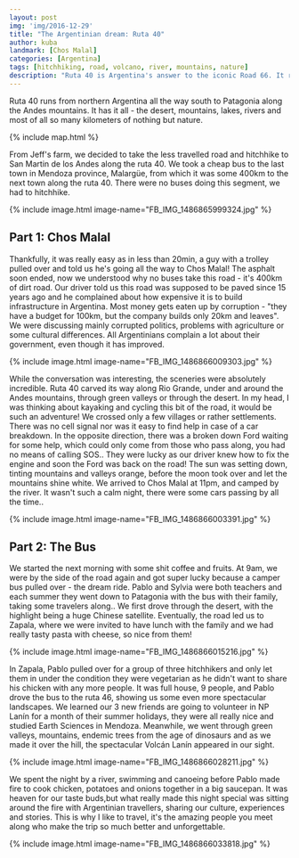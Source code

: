 ```yaml
---
layout: post
img: 'img/2016-12-29'
title: "The Argentinian dream: Ruta 40"
author: kuba
landmark: [Chos Malal]
categories: [Argentina]
tags: [hitchhiking, road, volcano, river, mountains, nature]
description: "Ruta 40 is Argentina's answer to the iconic Road 66. It runs from north to south of Argentina, serving you spectacular sceneries of uninhabited land on the menu. Moreover, our dream came true as for the first time, we hitchhiked with a camper bus with some amazing people, making for an unforgettable experience!"
---
```


Ruta 40 runs from northern Argentina all the way south to Patagonia along the Andes mountains. It has it all - the desert, mountains, lakes, rivers and most of all so many kilometers of nothing but nature.

{% include map.html %}

From Jeff's farm, we decided to take the less travelled road and hitchhike to San Martin de los Andes along the ruta 40. We took a cheap bus to the last town in Mendoza province, Malargüe, from which it was some 400km to the next town along the ruta 40. There were no buses doing this segment, we had to hitchhike.

{% include image.html image-name="FB_IMG_1486865999324.jpg" %}

## Part 1: Chos Malal

Thankfully, it was really easy as in less than 20min, a guy with a trolley pulled over and told us he's going all the way to Chos Malal! The asphalt soon ended, now we understood why no buses take this road - it's 400km of dirt road. Our driver told us this road was supposed to be paved since 15 years ago and he complained about how expensive it is to build infrastructure in Argentina. Most money gets eaten up by corruption - "they have a budget for 100km, but the company builds only 20km and leaves". We were discussing mainly corrupted politics, problems with agriculture or some cultural differences. All Argentinians complain a lot about their government, even though it has improved.

{% include image.html image-name="FB_IMG_1486866009303.jpg" %}

While the conversation was interesting, the sceneries were absolutely incredible. Ruta 40 carved its way along Rio Grande, under and around the Andes mountains, through green valleys or through the desert. In my head, I was thinking about kayaking and cycling this bit of the road, it would be such an adventure! We crossed only a few villages or rather settlements. There was no cell signal nor was it easy to find help in case of a car breakdown. In the opposite direction, there was a broken down Ford waiting for some help, which could only come from those who pass along, you had no means of calling SOS.. They were lucky as our driver knew how to fix the engine and soon the Ford was back on the road! The sun was setting down, tinting mountains and valleys orange, before the moon took over and let the mountains shine white. We arrived to Chos Malal at 11pm, and camped by the river. It wasn't such a calm night, there were some cars passing by all the time..

{% include image.html image-name="FB_IMG_1486866003391.jpg" %}

## Part 2: The Bus

We started the next morning with some shit coffee and fruits. At 9am, we were by the side of the road again and got super lucky because a camper bus pulled over - the dream ride. Pablo and Sylvia were both teachers and each summer they went down to Patagonia with the bus with their family, taking some travelers along.. We first drove through the desert, with the highlight being a huge Chinese satellite. Eventually, the road led us to Zapala, where we were invited to have lunch with the family and we had really tasty pasta with cheese, so nice from them! 

{% include image.html image-name="FB_IMG_1486866015216.jpg" %}

In Zapala, Pablo pulled over for a group of three hitchhikers and only let them in under the condition they were vegetarian as he didn't want to share his chicken with any more people. It was full house, 9 people, and Pablo drove the bus to the ruta 46, showing us some even more spectacular landscapes. We learned our 3 new friends are going to volunteer in NP Lanín for a month of their summer holidays, they were all really nice and studied Earth Sciences in Mendoza. Meanwhile, we went through green valleys, mountains, endemic trees from the age of dinosaurs and as we made it over the hill, the spectacular Volcán Lanín appeared in our sight. 

{% include image.html image-name="FB_IMG_1486866028211.jpg" %}

We spent the night by a river, swimming and canoeing before Pablo made fire to cook chicken, potatoes and onions together in a big saucepan. It was heaven for our taste buds,but what really made this night special was sitting around the fire with Argentinian travellers, sharing our culture, experiences and stories. This is why I like to travel, it's the amazing people you meet along who make the trip so much better and unforgettable.

{% include image.html image-name="FB_IMG_1486866033818.jpg" %}

